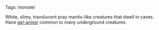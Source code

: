 Tags: monster

White, slimy, translucent pray mantis-like creatures that dwell in caves. Have [gel-armor](Gel-armor) common to many underground creatures.